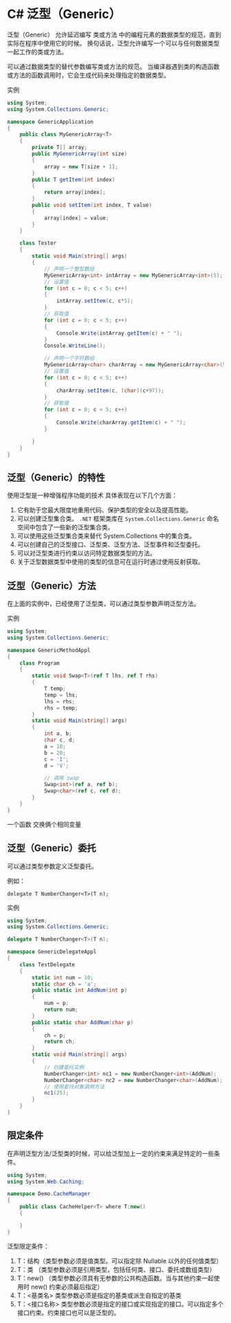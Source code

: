 # C# 泛型（Generic）

泛型（Generic） 允许延迟编写 类或方法 中的编程元素的数据类型的规范，直到实际在程序中使用它的时候。
换句话说，泛型允许编写一个可以与任何数据类型一起工作的类或方法。

可以通过数据类型的替代参数编写类或方法的规范。
当编译器遇到类的构造函数或方法的函数调用时，它会生成代码来处理指定的数据类型。

实例

```C#
using System;
using System.Collections.Generic;

namespace GenericApplication
{
    public class MyGenericArray<T>
    {
        private T[] array;
        public MyGenericArray(int size)
        {
            array = new T[size + 1];
        }
        public T getItem(int index)
        {
            return array[index];
        }
        public void setItem(int index, T value)
        {
            array[index] = value;
        }
    }

    class Tester
    {
        static void Main(string[] args)
        {
            // 声明一个整型数组
            MyGenericArray<int> intArray = new MyGenericArray<int>(5);
            // 设置值
            for (int c = 0; c < 5; c++)
            {
                intArray.setItem(c, c*5);
            }
            // 获取值
            for (int c = 0; c < 5; c++)
            {
                Console.Write(intArray.getItem(c) + " ");
            }
            Console.WriteLine();

            // 声明一个字符数组
            MyGenericArray<char> charArray = new MyGenericArray<char>(5);
            // 设置值
            for (int c = 0; c < 5; c++)
            {
                charArray.setItem(c, (char)(c+97));
            }
            // 获取值
            for (int c = 0; c < 5; c++)
            {
                Console.Write(charArray.getItem(c) + " ");
            }

        }
    }
}
```

## 泛型（Generic）的特性

使用泛型是一种增强程序功能的技术
具体表现在以下几个方面：

1. 它有助于您最大限度地重用代码、保护类型的安全以及提高性能。
2. 可以创建泛型集合类。
   `.NET` 框架类库在 `System.Collections.Generic` 命名空间中包含了一些新的泛型集合类。
3. 可以使用这些泛型集合类来替代 System.Collections 中的集合类。
4. 可以创建自己的泛型接口、泛型类、泛型方法、泛型事件和泛型委托。
5. 可以对泛型类进行约束以访问特定数据类型的方法。
6. 关于泛型数据类型中使用的类型的信息可在运行时通过使用反射获取。

## 泛型（Generic）方法

在上面的实例中，已经使用了泛型类，可以通过类型参数声明泛型方法。

实例

```C#
using System;
using System.Collections.Generic;

namespace GenericMethodAppl
{
    class Program
    {
        static void Swap<T>(ref T lhs, ref T rhs)
        {
            T temp;
            temp = lhs;
            lhs = rhs;
            rhs = temp;
        }
        static void Main(string[] args)
        {
            int a, b;
            char c, d;
            a = 10;
            b = 20;
            c = 'I';
            d = 'V';

            // 调用 swap
            Swap<int>(ref a, ref b);
            Swap<char>(ref c, ref d);
        }
    }
}
```

一个函数 交换俩个相同变量

## 泛型（Generic）委托

可以通过类型参数定义泛型委托。

例如：

`delegate T NumberChanger<T>(T n);`

实例

```C#
using System;
using System.Collections.Generic;

delegate T NumberChanger<T>(T n);

namespace GenericDelegateAppl
{
    class TestDelegate
    {
        static int num = 10;
        static char ch = 'a';
        public static int AddNum(int p)
        {
            num = p;
            return num;
        }
        public static char AddNum(char p)
        {
            ch = p;
            return ch;
        }
        static void Main(string[] args)
        {
            // 创建委托实例
            NumberChanger<int> nc1 = new NumberChanger<int>(AddNum);
            NumberChanger<char> nc2 = new NumberChanger<char>(AddNum);
            // 使用委托对象调用方法
            nc1(25);
        }
    }
}
```

## 限定条件

在声明泛型方法/泛型类的时候，可以给泛型加上一定的约束来满足特定的一些条件。

```C#
using System;
using System.Web.Caching;

namespace Demo.CacheManager
{
    public class CacheHelper<T> where T:new()
    {

    }
}
```

泛型限定条件：

1. T：结构（类型参数必须是值类型。可以指定除 Nullable 以外的任何值类型）
2. T：类 （类型参数必须是引用类型，包括任何类、接口、委托或数组类型）
3. T：new() （类型参数必须具有无参数的公共构造函数。当与其他约束一起使用时 new() 约束必须最后指定）
4. T：<基类名> 类型参数必须是指定的基类或派生自指定的基类
5. T：<接口名称> 类型参数必须是指定的接口或实现指定的接口。可以指定多个接口约束。约束接口也可以是泛型的。
